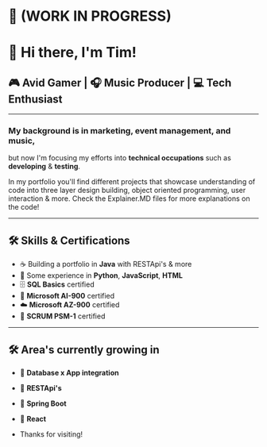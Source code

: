 # 🚧 (WORK IN PROGRESS)

# 👋 Hi there, I'm Tim!

## 🎮 Avid **Gamer** | 🎧 **Music Producer** | 💻 **Tech Enthusiast**

---

### My background is in **marketing**, **event management**, and **music**,  
but now I'm focusing my efforts into **technical occupations** such as  
**developing** & **testing**.

In my portfolio you'll find different projects that showcase understanding of code
into three layer design building, object oriented programming, user interaction & more.
Check the Explainer.MD files for more explanations on the code!

---

## 🛠️ Skills & Certifications

- ☕ Building a portfolio in **Java** with RESTApi's & more
- 🐍 Some experience in **Python**, **JavaScript**, **HTML**
- 🗄️ **SQL Basics** certified
- 🤖 **Microsoft AI-900** certified
- ☁️ **Microsoft AZ-900** certified
- 🤝 **SCRUM PSM-1** certified

---

## 🛠️ Area's currently growing in

- 🧠 **Database x App integration**
- 🧠 **RESTApi's**
- 🧠 **Spring Boot**
- 🧠 **React**

- Thanks for visiting! 
